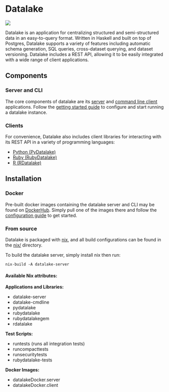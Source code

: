 # Datalake

![](https://github.com/tweag/lagoon/workflows/master/badge.svg)

Datalake is an application for centralizing structured and semi-structured data in an easy-to-query format. Written in Haskell 
and built on top of Postgres, Datalake supports a variety of features including automatic schema generation, SQL queries, 
cross-dataset querying, and dataset versioning. Datalake includes a REST API, allowing it to be easily integrated with a 
wide range of client applications. 

## Components

### Server and CLI

The core components of datalake are its [server](server) and [command line client](clients/cmdline) applications. Follow the [getting started guide](docs/GETTING_STARTED.md) to 
configure and start running a datalake instance.


### Clients

For convenience, Datalake also includes client libraries for interacting with its REST API in a variety of programming languages:

  * [Python (PyDatalake)](clients/PyDatalake)
  * [Ruby (RubyDatalake)](clients/RubyDatalake)
  * [R (RDatalake)](clients/RDatalake)

## Installation

### Docker

Pre-built docker images containing the datalake server and CLI may be found on [DockerHub](TODO). Simply pull one of the images there and follow the [configuration guide](docs/CONFIG.md) to get started.

### From source

Datalake is packaged with [nix](https://nixos.org/download.html), and all build configurations can be found in the [nix/](nix) directory.

To build the datalake server, simply install nix then run:

    nix-build -A datalake-server


#### Available Nix attributes:

**Applications and Libraries:**
  * datalake-server
  * datalake-cmdline
  * pydatalake
  * rubydatalake
  * rubydatalakegem
  * rdatalake

**Test Scripts:**
  * runtests (runs all integration tests)
  * runcompacttests
  * runsecuritytests
  * rubydatalake-tests

**Docker Images:**
  * datalakeDocker.server
  * datalakeDocker.client
